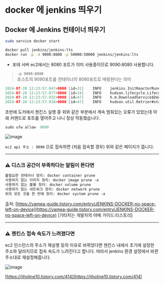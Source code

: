 # docker 에 jenkins 띄우기

## Docker 에 Jenkins 컨테이너 띄우기


```Bash
sudo service docker start
```


```Bash
docker pull jenkins/jenkins:lts
docker run -p -d 9090:8080 -p 50000:50000 jenkins/jenkins:lts
```

- 포테 서버 ec2에서는 8080 포트가 이미 사용중이므로 9090:8080 사용합니다.


> `-p 9090:8080`   
호스트의 9090포트를 컨테이너의 8080포트로 매핑한다는 의미


```kotlin
2024-07-28 12:23:57.047+0000 [id=31]	INFO	jenkins.InitReactorRunner$1#onAttained: Completed initialization
2024-07-28 12:23:57.077+0000 [id=24]	INFO	hudson.lifecycle.Lifecycle#onReady: Jenkins is fully up and running
2024-07-28 12:23:57.932+0000 [id=47]	INFO	h.m.DownloadService$Downloadable#load: Obtained the updated data file for hudson.tasks.Maven.MavenInstaller
2024-07-28 12:23:57.934+0000 [id=47]	INFO	hudson.util.Retrier#start: Performed the action check updates server successfully at the attempt #1
```


초반에 도커에서 젠킨스 실행 중 위와 같은 부분에서 계속 멈춰있는 오류가 있었는데 아래 커맨드로 포트를 열어주고 나니 정상 작동했습니다.

```kotlin
sudo ufw allow  9090
```


![image](https://res.craft.do/user/full/ef03b946-2e9d-718e-9911-bdafdd78ffa6/doc/CACC90F5-7529-4D90-8246-5B3C88436CB1/5DA425C2-F348-4F5A-B8BB-407D9C3DE491_2/BI68mfTHhnPygaBw8tlgS05PBOa1wiqrnmq8WR8yfygz/%202024-07-28%20%209.28.43.png)

`ec2 api 주소 : 9090`  으로 접속하면 (처음 접속할 경우) 위와 같은 페이지가 뜹니다.

----

### ⚠️ 디스크 공간이 부족하다는 알림이 뜬다면



```bash
불필요한 컨테이너 정리: docker container prune
사용하지 않는 이미지 정리: docker image prune -a
사용하지 않는 볼륨 정리: docker volume prune
사용하지 않는 네트워크 정리: docker network prune
위의 모든 것을 한 번에 정리: docker system prune -a
```


출처: [https://yamea-guide.tistory.com/entry/JENKINS-DOCKER-no-space-left-on-device](https://yamea-guide.tistory.com/entry/JENKINS-DOCKER-no-space-left-on-device) [기타치는 개발자의 야매 가이드:티스토리]

----


### ⚠️ 젠킨스 접속 속도가 느려졌다면



ec2 인스턴스의 주소가 재실행 등의 이유로 바뀌었다면 젠킨스 내에서 초기에 설정한 주소와 달라지므로 접속 속도가 느려진다고 합니다. 따라서 jenkins 환경 설정에서 바뀐 주소대로 재설정해줍니다.

![image](https://res.craft.do/user/full/ef03b946-2e9d-718e-9911-bdafdd78ffa6/doc/CACC90F5-7529-4D90-8246-5B3C88436CB1/715D956F-1C8E-4D80-BD75-211BBEE89FBF_2/jzFjB0pOpOTCBnvc2BjxOa6hfNoZuJyMlPVzIPud3fIz/%202024-08-01%20%204.28.27.png)

[https://jiholine10.tistory.com/414](https://jiholine10.tistory.com/414)


